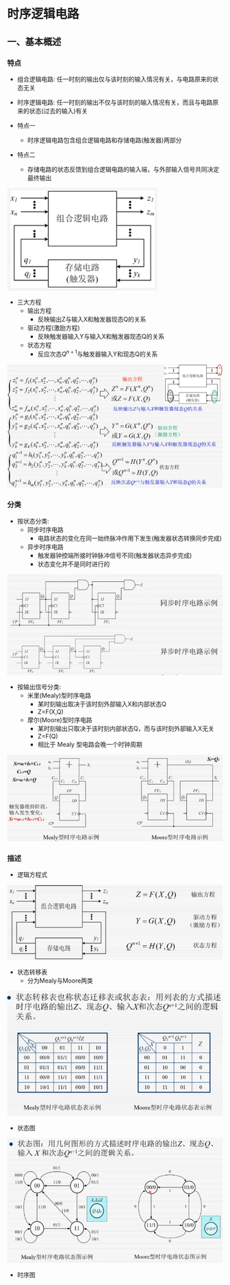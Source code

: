 # 时序逻辑电路

## 一、基本概述

### 特点

- 组合逻辑电路: 任一时刻的输出仅与该时刻的输入情况有关，与电路原来的状态无关
- 时序逻辑电路: 任一时刻的输出不仅与该时刻的输入情况有关，而且与电路原来的状态(过去的输入)有关

- 特点一
  - 时序逻辑电路包含组合逻辑电路和存储电路(触发器)两部分
- 特点二
  - 存储电路的状态反馈到组合逻辑电路的输入端，与外部输入信号共同决定最终输出

![时序逻辑电路](./img/2022-03-06-22-58-54.png)

- 三大方程
  - 输出方程
    - 反映输出Z与输入X和触发器现态Q的关系
  - 驱动方程(激励方程)
    - 反映触发器输入Y与输入X和触发器现态Q的关系
  - 状态方程
    - 反应次态$Q^{n+1}$与触发器输入Y和现态Q的关系

![时序逻辑电路三大方程](./img/2022-03-06-23-02-13.png)

### 分类

- 按状态分类: 
  - 同步时序电路
    - 电路状态的变化在同一始终脉冲作用下发生(触发器状态转换同步完成)
  - 异步时序电路
    - 触发器钟控端所接时钟脉冲信号不同(触发器状态异步完成)
    - 状态变化并不是同时进行的

![同步与异步时序电路](./img/2022-03-06-23-08-03.png)

- 按输出信号分类:
  - 米里(Mealy)型时序电路
    - 某时刻输出取决于该时刻外部输入X和内部状态Q
    - Z=F(X,Q)
  - 摩尔(Moore)型时序电路
    - 某时刻输出只取决于该时刻内部状态Q，而与该时刻外部输入X无关
    - Z=F(Q)
    - 相比于 Mealy 型电路会晚一个时钟周期

![Mealy/Moore型电路](./img/2022-03-06-23-13-52.png)

### 描述

- 逻辑方程式

![逻辑方程式](./img/2022-03-06-23-16-23.png)

- 状态转移表
  - 分为Mealy与Moore两类

![状态转移表](./img/2022-03-06-23-17-49.png)

- 状态图

![状态图](./img/2022-03-06-23-19-41.png)

- 时序图